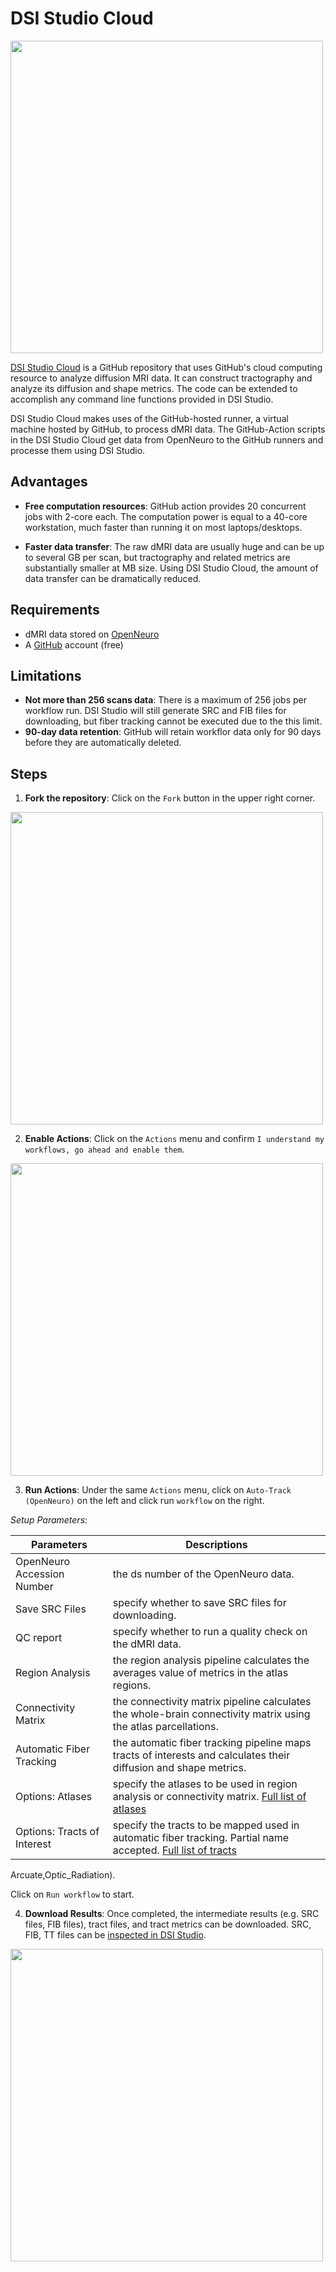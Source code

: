 # DSI Studio Cloud

<img src="https://user-images.githubusercontent.com/275569/166306915-3253113f-fe69-48bb-91a9-000cf5ae6822.png" width=500>

[DSI Studio Cloud](https://github.com/frankyeh/DSI-Studio-Cloud) is a GitHub repository that uses GitHub's cloud computing resource to analyze diffusion MRI data. It can construct tractography and analyze its diffusion and shape metrics. The code can be extended to accomplish any command line functions provided in DSI Studio.

DSI Studio Cloud makes uses of the GitHub-hosted runner, a virtual machine hosted by GitHub, to process dMRI data. The GitHub-Action scripts in the DSI Studio Cloud get data from OpenNeuro to the GitHub runners and processe them using DSI Studio.

## Advantages

- **Free computation resources**: GitHub action provides 20 concurrent jobs with 2-core each. The computation power is equal to a 40-core workstation, much faster than running it on most laptops/desktops.

- **Faster data transfer**: The raw dMRI data are usually huge and can be up to several GB per scan, but tractography and related metrics are substantially smaller at MB size. Using DSI Studio Cloud, the amount of data transfer can be dramatically reduced. 

## Requirements 

- dMRI data stored on [OpenNeuro](https://openneuro.org/)
- A [GitHub](https://github.com/) account (free)

## Limitations

- **Not more than 256 scans data**: There is a maximum of 256 jobs per workflow run. DSI Studio will still generate SRC and FIB files for downloading, but fiber tracking cannot be executed due to the this limit.
- **90-day data retention**: GitHub will retain workflor data only for 90 days before they are automatically deleted.

## Steps

1. **Fork the repository**: Click on the `Fork` button in the upper right corner.

<img src="https://user-images.githubusercontent.com/275569/157307065-a172c393-a4db-4cf3-92c8-b4482619a0e7.png" width=500>

2. **Enable Actions**: Click on the `Actions` menu and confirm `I understand my workflows, go ahead and enable them`. 

<img src="https://user-images.githubusercontent.com/275569/157596167-7d9ee687-2633-4d48-ba5f-c12c62b04b35.png" width=500>

3. **Run Actions**: Under the same `Actions` menu, click on `Auto-Track (OpenNeuro)` on the left and click run `workflow` on the right. 

*Setup Parameters*:

|Parameters | Descriptions |
|-----------|---------------|
| OpenNeuro Accession Number | the ds number of the OpenNeuro data. |
| Save SRC Files | specify whether to save SRC files for downloading. |
| QC report | specify whether to run a quality check on the dMRI data. |
| Region Analysis | the region analysis pipeline calculates the averages value of metrics in the atlas regions. | 
| Connectivity Matrix | the connectivity matrix pipeline calculates the whole-brain connectivity matrix using the atlas parcellations. | 
| Automatic Fiber Tracking | the automatic fiber tracking pipeline maps tracts of interests and calculates their diffusion and shape metrics. | 
| Options: Atlases | specify the atlases to be used in region analysis or connectivity matrix. [Full list of atlases](https://github.com/frankyeh/DSI-Studio-atlas/tree/main/ICBM152)  |
| Options: Tracts of Interest | specify the tracts to be mapped used in automatic fiber tracking. Partial name accepted. [Full list of tracts](https://github.com/frankyeh/DSI-Studio-atlas/blob/main/ICBM152/ICBM152.tt.gz.txt)|

Arcuate,Optic_Radiation). 

Click on `Run workflow` to start. 

4. **Download Results**: Once completed, the intermediate results (e.g. SRC files, FIB files), tract files, and tract metrics can be downloaded. SRC, FIB, TT files  can be [inspected in DSI Studio](https://dsi-studio.labsolver.org/doc/gui_t3_whole_brain.html).

<img src="https://user-images.githubusercontent.com/275569/157700442-6fae3601-9208-4607-af56-eb4b44d43877.png" width=500>
